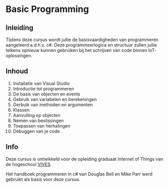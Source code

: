 # Basic Programming

## Inleiding

Tijdens deze cursus wordt jullie de basisvaardigheden van programmeren aangeleerd a.d.h.v. c#. Deze programmeerlogica en structuur zullen jullie telkens opnieuw kunnen gebruiken bij het schrijven van code binnen IoT-oplossingen.

## Inhoud

 1. Installatie van Visual Studio
 2. Introductie tot programmeren
 3. De basis van objecten en events
 4. Gebruik van variabelen en berekeningen
 5. Gerbuik van methoden en argumenten
 6. Klassen
 7. Aanvulling op objecten
 8. Nemen van beslissingen
 9. Toepassen van herhalingen
10. Debuggen van je code

## Info

Deze cursus is ontwikkeld voor de opleiding graduaat Internet of Things van de hogeschool [VIVES](https://www.vives.be/nl/opleidingen/industriële-wetenschappen-en-technologie/graduaat-internet-of-things).

Het handboek programmeren in c# van Douglas Bell en Mike Parr werd gebruikt als basis voor deze cursus.

